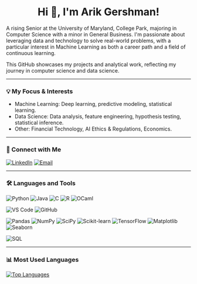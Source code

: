 <h1 align="center">Hi 👋, I'm Arik Gershman!</h1>

A rising Senior at the University of Maryland, College Park, majoring in Computer Science with a minor in General Business. I'm passionate about leveraging data and technology to solve real-world problems, with a particular interest in Machine Learning as both a career path and a field of continuous learning.

This GitHub showcases my projects and analytical work, reflecting my journey in computer science and data science.

---

### 💡 My Focus & Interests
* Machine Learning: Deep learning, predictive modeling, statistical learning.
* Data Science: Data analysis, feature engineering, hypothesis testing, statistical inference.
* Other: Financial Technology, AI Ethics & Regulations, Economics.

---

### 🔗 Connect with Me
[![LinkedIn](https://img.shields.io/badge/LinkedIn-0077B5?style=for-the-badge&logo=linkedin&logoColor=white)](https://www.linkedin.com/in/arikgershman/)
[![Email](https://img.shields.io/badge/Email-D14836?style=for-the-badge&logo=gmail&logoColor=white)](mailto:arikgershman@gmail.com)

---

### 🛠️ Languages and Tools
<!-- Programming Languages -->
![Python](https://img.shields.io/badge/Python-3776AB?style=for-the-badge&logo=python&logoColor=white)
![Java](https://img.shields.io/badge/Java-007396?style=for-the-badge&logo=java&logoColor=white)
![C](https://img.shields.io/badge/C-A8B9CC?style=for-the-badge&logo=c&logoColor=white)
![R](https://img.shields.io/badge/R-276DC3?style=for-the-badge&logo=r&logoColor=white)
![OCaml](https://img.shields.io/badge/OCaml-E54A00?style=for-the-badge&logo=ocaml&logoColor=white)
<!-- Development Tools & Platforms -->
![VS Code](https://img.shields.io/badge/VS%20Code-007ACC?style=for-the-badge&logo=visual-studio-code&logoColor=white)
![GitHub](https://img.shields.io/badge/GitHub-181717?style=for-the-badge&logo=github&logoColor=white)

<!-- Data Science & ML Specific Tools -->
![Pandas](https://img.shields.io/badge/Pandas-150458?style=for-the-badge&logo=pandas&logoColor=white)
![NumPy](https://img.shields.io/badge/NumPy-013243?style=for-the-badge&logo=numpy&logoColor=white)
![SciPy](https://img.shields.io/badge/SciPy-8F67B0?style=for-the-badge&logo=scipy&logoColor=white)
![Scikit-learn](https://img.shields.io/badge/scikit--learn-F7931E?style=for-the-badge&logo=scikit-learn&logoColor=white)
![TensorFlow](https://img.shields.io/badge/TensorFlow-FF6F00?style=for-the-badge&logo=tensorflow&logoColor=white)
![Matplotlib](https://img.shields.io/badge/Matplotlib-11557C?style=for-the-badge&logo=matplotlib&logoColor=white)
![Seaborn](https://img.shields.io/badge/Seaborn-3B75AF?style=for-the-badge&logo=seaborn&logoColor=white)

<!-- Databases & Cloud -->
![SQL](https://img.shields.io/badge/SQL-4479A1?style=for-the-badge&logo=postgresql&logoColor=white) <!-- Using PostgreSQL logo as a common SQL representation -->

---

### 📊 Most Used Languages
[![Top Languages](https://github-readme-stats.vercel.app/api/top-langs/?username=arikgershman&layout=compact&theme=dark)]()
